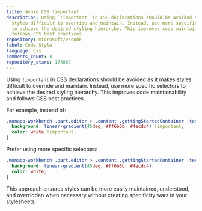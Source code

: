```yaml
---
title: Avoid CSS !important
description: Using `!important` in CSS declarations should be avoided as it makes
  styles difficult to override and maintain. Instead, use more specific selectors
  to achieve the desired styling hierarchy. This improves code maintainability and
  follows CSS best practices.
repository: microsoft/vscode
label: Code Style
language: Css
comments_count: 3
repository_stars: 174887
---
```


Using `!important` in CSS declarations should be avoided as it makes styles difficult to override and maintain. Instead, use more specific selectors to achieve the desired styling hierarchy. This improves code maintainability and follows CSS best practices.

For example, instead of:
```css
.monaco-workbench .part.editor > .content .gettingStartedContainer .test-banner {
  background: linear-gradient(45deg, #ff6b6b, #4ecdc4) !important;
  color: white !important;
}
```

Prefer using more specific selectors:
```css
.monaco-workbench .part.editor > .content .gettingStartedContainer .test-banner.special-banner {
  background: linear-gradient(45deg, #ff6b6b, #4ecdc4);
  color: white;
}
```

This approach ensures styles can be more easily maintained, understood, and overridden when necessary without creating specificity wars in your stylesheets.